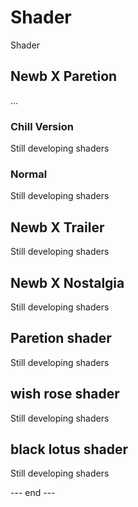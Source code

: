 # Shader
Shader
## Newb X Paretion 
...
### Chill Version
Still developing shaders
### Normal
Still developing shaders

## Newb X Trailer
Still developing shaders

## Newb X Nostalgia 
Still developing shaders

## Paretion shader 
Still developing shaders

## wish rose shader
Still developing shaders

## black lotus shader
Still developing shaders

--- end ---
